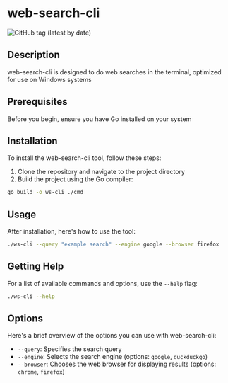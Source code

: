 # web-search-cli

![GitHub tag (latest by date)](https://img.shields.io/github/v/tag/GabrielL915/web-search-cli?label=version)

## Description

web-search-cli is designed to do web searches in the terminal, optimized for use on Windows systems

## Prerequisites

Before you begin, ensure you have Go installed on your system

## Installation

To install the web-search-cli tool, follow these steps:

1. Clone the repository and navigate to the project directory
2. Build the project using the Go compiler:

```bash
go build -o ws-cli ./cmd
```

## Usage

After installation, here's how to use the tool:

```bash
./ws-cli --query "example search" --engine google --browser firefox
```

## Getting Help

For a list of available commands and options, use the `--help` flag:

```bash
./ws-cli --help
```

## Options

Here's a brief overview of the options you can use with web-search-cli:

- `--query`: Specifies the search query
- `--engine`: Selects the search engine (options: `google`, `duckduckgo`)
- `--browser`: Chooses the web browser for displaying results (options: `chrome`, `firefox`)

